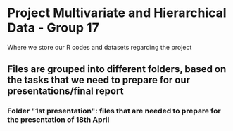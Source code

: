# Project Multivariate and Hierarchical Data - Group 17
Where we store our R codes and datasets regarding the project

## Files are grouped into different folders, based on the tasks that we need to prepare for our presentations/final report
### Folder "1st presentation": files that are needed to prepare for the presentation of 18th April

